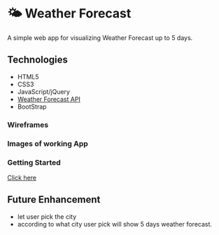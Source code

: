 # 🌤 Weather Forecast

A simple web app for visualizing Weather Forecast up to 5 days.

## Technologies
- HTML5
- CSS3
- JavaScript/jQuery
- [Weather Forecast API](https://openweathermap.org/forecast16)
- BootStrap

### Wireframes


### Images of working App

### Getting Started

[Click here](#) 

## Future Enhancement
- let user pick the city
- according to what city user pick will show 5 days weather forecast.
